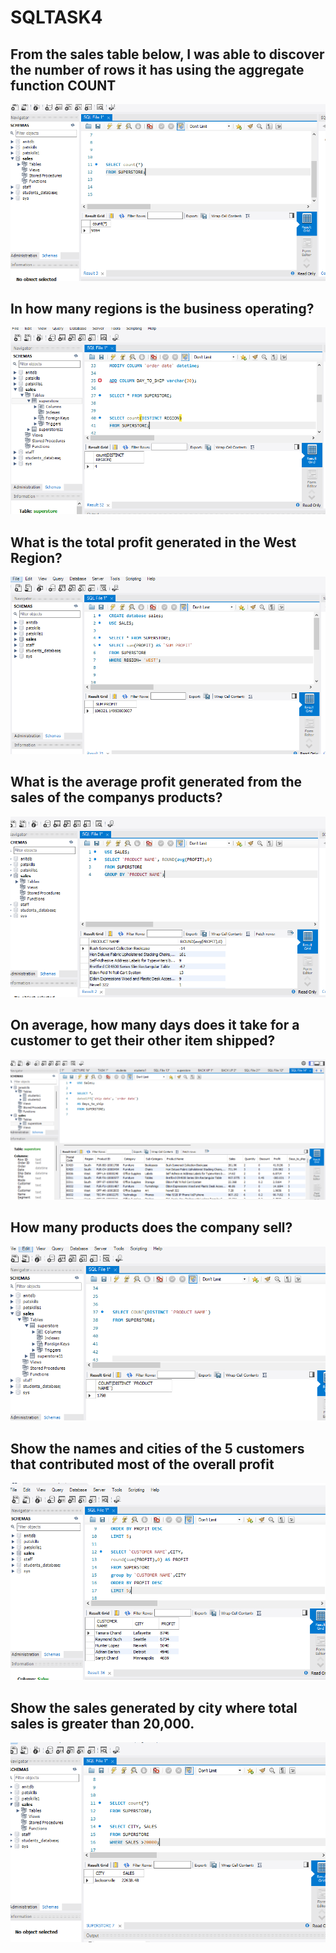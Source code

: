 # SQLTASK4

## From the sales table below, I was able to discover the number of rows it has using the aggregate function COUNT

![](COUNTROWS.PNG)

## In how many regions is the business operating?

![](NOOFREGION.PNG)

## What is the total profit generated in the West Region?

![](TOTALPROFITWEST.PNG)

## What is the average profit generated from the sales of the companys products?

![](AVGPROFITBYPRODUCT.PNG)

## On average, how many days does it take for a customer to get their other item shipped?

![](AVGDAYSTOSHIP.PNG)

## How many products does the company sell?

![](NOOFPRODUCTN.PNG)

## Show the names and cities of the 5 customers that contributed most of the overall profit

![](TOP5CUSTOMERSANDCITY.PNG)

## Show the sales generated by city where total sales is greater than 20,000.

![](SALESBYCITY.PNG)


